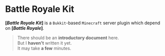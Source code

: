 # Battle Royale Kit
**[*Battle Royale Kit*]** is a `Bukkit`-based `Minecraft` server plugin which depend on **[*Battle Royale*]**.
> There should be an **introductory document** here.  
> But I **haven't** written it yet.  
> It may take **a few** minutes.  

